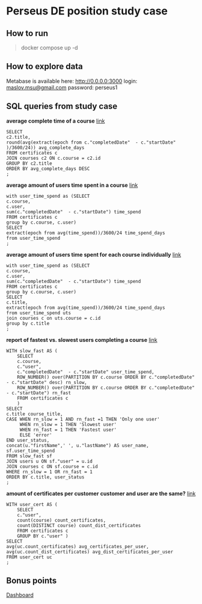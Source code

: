 # Perseus DE position study case

## How to run

> docker compose up -d

## How to explore data

Metabase is available here: http://0.0.0.0:3000
login: maslov.msu@gmail.com
password: perseus1

## SQL queries from study case

**average complete time of a course**  [link](http://0.0.0.0:3000/question/1-average-complete-time-of-a-course)
```
SELECT 
c2.title,
round(avg(extract(epoch from c."completedDate"  - c."startDate" )/3600/24)) avg_complete_days
FROM certificates c 
JOIN courses c2 ON c.course = c2.id
GROUP BY c2.title
ORDER BY avg_complete_days DESC 
;
```

**average amount of users time spent in a course**  [link](http://0.0.0.0:3000/question/33-average-amount-of-users-time-spent-in-a-course)
```
with user_time_spend as (SELECT
c.course,
c.user,
sum(c."completedDate"  - c."startDate") time_spend
FROM certificates c
group by c.course, c.user) 
SELECT
extract(epoch from avg(time_spend))/3600/24 time_spend_days
from user_time_spend
;
```

**average amount of users time spent for each course individually** [link](http://0.0.0.0:3000/question/34-average-amount-of-users-time-spent-for-each-course-individually)
```
with user_time_spend as (SELECT
c.course,
c.user,
sum(c."completedDate"  - c."startDate") time_spend
FROM certificates c
group by c.course, c.user) 
SELECT
c.title,
extract(epoch from avg(time_spend))/3600/24 time_spend_days
from user_time_spend uts 
join courses c on uts.course = c.id
group by c.title
;
```

**report of fastest vs. slowest users completing a course** [link](http://0.0.0.0:3000/question/35-report-of-fastest-vs-slowest-users-completing-a-course)
```
WITH slow_fast AS (
	SELECT 
	c.course,
	c."user",
	c."completedDate"  - c."startDate" user_time_spend,
	ROW_NUMBER() over(PARTITION BY c.course ORDER BY c."completedDate"  - c."startDate" desc) rn_slow,
	ROW_NUMBER() over(PARTITION BY c.course ORDER BY c."completedDate"  - c."startDate") rn_fast
	FROM certificates c
	)
SELECT
c.title course_title,
CASE WHEN rn_slow = 1 AND rn_fast =1 THEN 'Only one user'
	 WHEN rn_slow = 1 THEN 'Slowest user'
	 WHEN rn_fast = 1 THEN 'Fastest user'
	 ELSE 'error'
END user_status,
concat(u."firstName",' ', u."lastName") AS user_name,
sf.user_time_spend
FROM slow_fast sf
JOIN users u ON sf."user" = u.id 
JOIN courses c ON sf.course = c.id 
WHERE rn_slow = 1 OR rn_fast = 1
ORDER BY c.title, user_status
;
```

**amount of certificates per customer** **customer and user are the same?** [link](http://0.0.0.0:3000/question/36-amount-of-certificates-per-customer)
```
WITH user_cert AS (
	SELECT 
	c."user",
	count(course) count_certificates,
	count(DISTINCT course) count_dist_certificates
	FROM certificates c 
	GROUP BY c."user" )
SELECT 
avg(uc.count_certificates) avg_certificates_per_user,
avg(uc.count_dist_certificates) avg_dist_certificates_per_user
FROM user_cert uc
;
```

## Bonus points

[Dashboard](http://0.0.0.0:3000/dashboard/1-analytics)